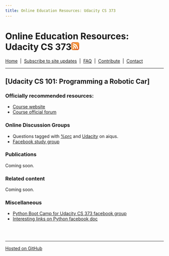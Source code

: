 ```yaml
---
title: Online Education Resources: Udacity CS 373
---
```


# Online Education Resources: Udacity CS 373<a href=""><img src="https://github.com/amberj/online-edu-resources/raw/gh-pages/feed-icon.png" alt="RSS Feed" /></a>
[Home](http://amberj.github.com/online-edu-resources/ "Online Educational Resources: Home") &nbsp;|&nbsp; [Subscribe to site updates](http://amberj.github.com/online-edu-resources/subscribe.html "Online Educational Resources: Subscribe to site updates") &nbsp;|&nbsp; [FAQ](http://amberj.github.com/online-edu-resources/faq.html "Online Educational Resources: FAQ") &nbsp;|&nbsp; [Contribute](http://amberj.github.com/online-edu-resources/contribute.html "Online Educational Reqources: Contribute") &nbsp;|&nbsp; [Contact](http://amberj.github.com/online-edu-resources/contact.html "Online Educational Resources: Contact")<br />

<hr />

## [Udacity CS 101: Programming a Robotic Car]
### Officially recommended resources:
* [Course website](http://www.udacity.com/overview/Course/cs373)
* [Course official forum](http://www.udacity-forums.com/cs373/)

### Online Discussion Groups
* Questions tagged with [%prc](http://www.aiqus.com/tags/%25prc/ "Udacity CS 373 on aiqus") and [Udacity](http://www.aiqus.com/tags/udacity/ "Udacity tag on aiqus") on aiqus.
* [Facebook study group](https://www.facebook.com/groups/programmingaroboticcar/)

### Publications
Coming soon.

### Related content
Coming soon.

### Miscellaneous
* [Python Boot Camp for Udacity CS 373 facebook group](https://www.facebook.com/groups/295104180548382/)
* [Interesting links on Python facebook doc](https://www.facebook.com/groups/295104180548382/doc/295562007169266/)


<br /><br />
<hr />

[Hosted on GitHub](https://github.com/amberj/online-edu-resources "online-edu-resources on GitHub")
